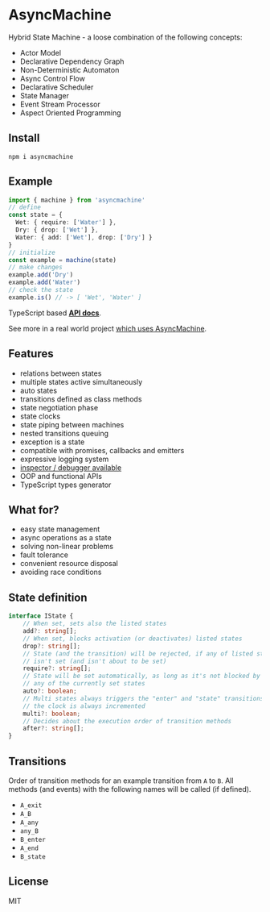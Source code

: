 # AsyncMachine
 
Hybrid State Machine - a loose combination of the following concepts:
- Actor Model
- Declarative Dependency Graph
- Non-Deterministic Automaton
- Async Control Flow
- Declarative Scheduler
- State Manager
- Event Stream Processor
- Aspect Oriented Programming

## Install

```
npm i asyncmachine
```

## Example

```typescript
import { machine } from 'asyncmachine'
// define
const state = {
  Wet: { require: ['Water'] },
  Dry: { drop: ['Wet'] },
  Water: { add: ['Wet'], drop: ['Dry'] }
}
// initialize
const example = machine(state)
// make changes
example.add('Dry')
example.add('Water')
// check the state
example.is() // -> [ 'Wet', 'Water' ]
```

TypeScript based **[API docs](https://tobiaszcudnik.github.io/asyncmachine/classes/asyncmachine.html)**.

See more in a real world project [which uses AsyncMachine](https://github.com/TobiaszCudnik/gtd-bot/tree/master/src).

## Features
 
- relations between states
- multiple states active simultaneously
- auto states
- transitions defined as class methods
- state negotiation phase
- state clocks
- state piping between machines
- nested transitions queuing
- exception is a state
- compatible with promises, callbacks and emitters
- expressive logging system
- [inspector / debugger available](https://github.com/TobiaszCudnik/asyncmachine-inspector)
- OOP and functional APIs
- TypeScript types generator
 
## What for?

- easy state management
- async operations as a state
- solving non-linear problems
- fault tolerance
- convenient resource disposal
- avoiding race conditions

## State definition

```typescript
interface IState {
    // When set, sets also the listed states
    add?: string[];
    // When set, blocks activation (or deactivates) listed states
    drop?: string[];
    // State (and the transition) will be rejected, if any of listed states
    // isn't set (and isn't about to be set)
    require?: string[];
    // State will be set automatically, as long as it's not blocked by
    // any of the currently set states
    auto?: boolean;
    // Multi states always triggers the "enter" and "state" transitions, plus
    // the clock is always incremented
    multi?: boolean;
    // Decides about the execution order of transition methods
    after?: string[];
}
```

## Transitions
 
Order of transition methods for an example transition from `A` to `B`. All
methods (and events) with the following names will be called (if defined).

- `A_exit`
- `A_B`
- `A_any`
- `any_B`
- `B_enter`
- `A_end`
- `B_state`

## License

MIT
